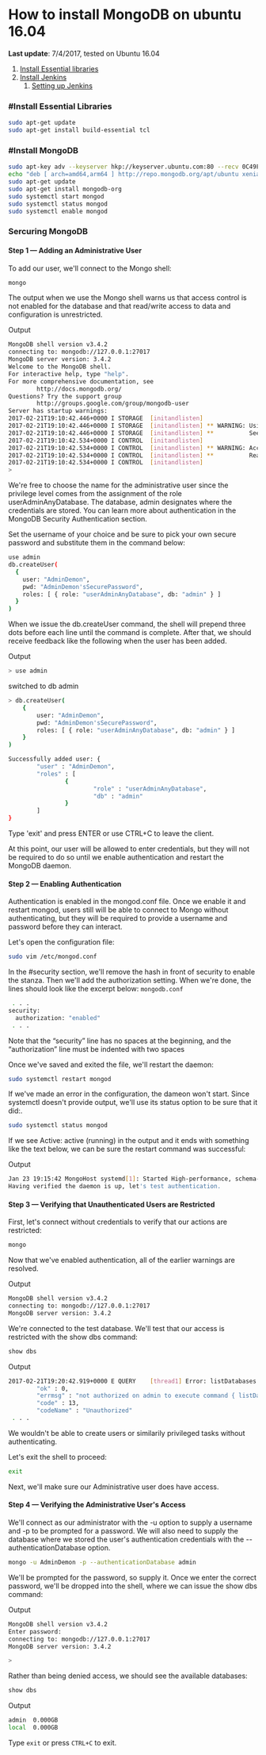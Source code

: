 # How to install MongoDB on ubuntu 16.04

**Last update**: 7/4/2017, tested on Ubuntu 16.04

1. [Install Essential libraries](#install-essential-library)
2. [Install Jenkins](#install-jenkins)
    1. [Setting up Jenkins](#setting-up-jenkins)


### #Install Essential Libraries
```sh
sudo apt-get update
sudo apt-get install build-essential tcl
```

### #Install MongoDB

```sh
sudo apt-key adv --keyserver hkp://keyserver.ubuntu.com:80 --recv 0C49F3730359A14518585931BC711F9BA15703C6
echo "deb [ arch=amd64,arm64 ] http://repo.mongodb.org/apt/ubuntu xenial/mongodb-org/3.4 multiverse" | sudo tee /etc/apt/sources.list.d/mongodb-org-3.4.list
sudo apt-get update
sudo apt-get install mongodb-org
sudo systemctl start mongod
sudo systemctl status mongod
sudo systemctl enable mongod
```

### Sercuring MongoDB

#### Step 1 — Adding an Administrative User
To add our user, we'll connect to the Mongo shell:
```sh
mongo
```
The output when we use the Mongo shell warns us that access control is not enabled for the database and that read/write access to data and configuration is unrestricted.

Output
```sh
MongoDB shell version v3.4.2
connecting to: mongodb://127.0.0.1:27017
MongoDB server version: 3.4.2
Welcome to the MongoDB shell.
For interactive help, type "help".
For more comprehensive documentation, see
        http://docs.mongodb.org/
Questions? Try the support group
        http://groups.google.com/group/mongodb-user
Server has startup warnings:
2017-02-21T19:10:42.446+0000 I STORAGE  [initandlisten]
2017-02-21T19:10:42.446+0000 I STORAGE  [initandlisten] ** WARNING: Using the XFS filesystem is strongly recommended with the WiredTiger storage engine
2017-02-21T19:10:42.446+0000 I STORAGE  [initandlisten] **          See http://dochub.mongodb.org/core/prodnotes-filesystem
2017-02-21T19:10:42.534+0000 I CONTROL  [initandlisten]
2017-02-21T19:10:42.534+0000 I CONTROL  [initandlisten] ** WARNING: Access control is not enabled for the database.
2017-02-21T19:10:42.534+0000 I CONTROL  [initandlisten] **          Read and write access to data and configuration is unrestricted.
2017-02-21T19:10:42.534+0000 I CONTROL  [initandlisten]
>
```

We're free to choose the name for the administrative user since the privilege level comes from the assignment of the role userAdminAnyDatabase. The database, admin designates where the credentials are stored. You can learn more about authentication in the MongoDB Security Authentication section.

Set the username of your choice and be sure to pick your own secure password and substitute them in the command below:
```sh
use admin
db.createUser(
  {
    user: "AdminDemon",
    pwd: "AdminDemon'sSecurePassword",
    roles: [ { role: "userAdminAnyDatabase", db: "admin" } ]
  }
)
```
When we issue the db.createUser command, the shell will prepend three dots before each line until the command is complete. After that, we should receive feedback like the following when the user has been added.

Output
```sh
> use admin
```
switched to db admin
```sh
> db.createUser(
    {
        user: "AdminDemon",
        pwd: "AdminDemon'sSecurePassword",
        roles: [ { role: "userAdminAnyDatabase", db: "admin" } ]
    }
)

Successfully added user: {
        "user" : "AdminDemon",
        "roles" : [
                {
                        "role" : "userAdminAnyDatabase",
                        "db" : "admin"
                }
        ]
}
```
Type 'exit' and press ENTER or use CTRL+C to leave the client.

At this point, our user will be allowed to enter credentials, but they will not be required to do so until we enable authentication and restart the MongoDB daemon.

#### Step 2 — Enabling Authentication
Authentication is enabled in the mongod.conf file. Once we enable it and restart mongod, users still will be able to connect to Mongo without authenticating, but they will be required to provide a username and password before they can interact.

Let's open the configuration file:
```sh
sudo vim /etc/mongod.conf
```
In the #security section, we'll remove the hash in front of security to enable the stanza. Then we'll add the authorization setting. When we're done, the lines should look like the excerpt below:
`mongodb.conf`
```sh
 . . .
security:
  authorization: "enabled"
 . . . 
 ```
Note that the “security” line has no spaces at the beginning, and the “authorization” line must be indented with two spaces

Once we've saved and exited the file, we'll restart the daemon:
```sh
sudo systemctl restart mongod
```
If we've made an error in the configuration, the dameon won't start. Since systemctl doesn't provide output, we'll use its status option to be sure that it did:.

```sh
sudo systemctl status mongod
```
If we see Active: active (running) in the output and it ends with something like the text below, we can be sure the restart command was successful:

Output
```sh
Jan 23 19:15:42 MongoHost systemd[1]: Started High-performance, schema-free document-oriented database.
Having verified the daemon is up, let's test authentication.
```
#### Step 3 — Verifying that Unauthenticated Users are Restricted
First, let's connect without credentials to verify that our actions are restricted:
```sh
mongo 
```
Now that we've enabled authentication, all of the earlier warnings are resolved.

Output
```sh
MongoDB shell version v3.4.2
connecting to: mongodb://127.0.0.1:27017
MongoDB server version: 3.4.2
```
We're connected to the test database. We'll test that our access is restricted with the show dbs command:

```sh
show dbs
```
Output
```sh
2017-02-21T19:20:42.919+0000 E QUERY    [thread1] Error: listDatabases failed:{
        "ok" : 0,
        "errmsg" : "not authorized on admin to execute command { listDatabases: 1.0 }",
        "code" : 13,
        "codeName" : "Unauthorized"
 . . . 
 ```
We wouldn't be able to create users or similarily privileged tasks without authenticating.

Let's exit the shell to proceed:
```sh
exit
```
Next, we'll make sure our Administrative user does have access.

#### Step 4 — Verifying the Administrative User's Access
We'll connect as our administrator with the -u option to supply a username and -p to be prompted for a password. We will also need to supply the database where we stored the user's authentication credentials with the --authenticationDatabase option.
```sh
mongo -u AdminDemon -p --authenticationDatabase admin
```
We'll be prompted for the password, so supply it. Once we enter the correct password, we'll be dropped into the shell, where we can issue the show dbs command:

Output
```sh
MongoDB shell version v3.4.2
Enter password:
connecting to: mongodb://127.0.0.1:27017
MongoDB server version: 3.4.2

>
```
Rather than being denied access, we should see the available databases:
```sh
show dbs
```
Output
```sh
admin  0.000GB
local  0.000GB
```
Type `exit` or press `CTRL+C` to exit.